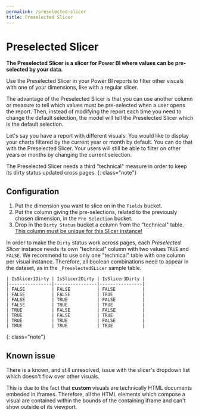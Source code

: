 ```yaml
---
permalink: /preselected-slicer
title: Preselected Slicer
---
```

# Preselected Slicer
**The Preselected Slicer is a slicer for Power BI where values can be pre-selected by your data.**

Use the Preselected Slicer in your Power BI reports to filter other visuals with one of your dimensions, like with a regular slicer.

The advantage of the Preselected Slicer is that you can use another column or measure to tell which values must be pre-selected when a user opens the report. Then, instead of modifying the report each time you need to change the default selection, the model will tell the Preselected Slicer which is the default selection.

Let's say you have a report with different visuals. You would like to display your charts filtered by the current year or month by default. You can do that with the Preselected Slicer. Your users will still be able to filter on other years or months by changing the current selection.

The Preselected Slicer needs a third "technical" measure in order to keep its dirty status updated cross pages.
{: class="note"}

## Configuration
1. Put the dimension you want to slice on in the `Fields` bucket.
2. Put the column giving the pre-selections, related to the previously chosen dimension, in the `Pre Selection` bucket.
3. Drop in the `Dirty Status` bucket a column from the "technical" table.<br />
<u>This column must be unique for this Slicer instance!</u>

In order to make the `Dirty` status work across pages, each _Preselected Slicer_ instance needs its own "technical" column with two values `TRUE` and `FALSE`. We recommend to use only one "technical" table with one column per visual instance. Therefore, all boolean combinations need to appear in the dataset, as in the `_PreselectedSLicer` sample table.
```
| IsSlicer1Dirty | IsSlicer2Dirty | IsSlicer3Dirty |
|----------------|----------------|----------------|
| FALSE          | FALSE          | FALSE          |
| FALSE          | FALSE          | TRUE           |
| FALSE          | TRUE           | FALSE          |
| FALSE          | TRUE           | TRUE           |
| TRUE           | FALSE          | FALSE          |
| TRUE           | FALSE          | TRUE           |
| TRUE           | TRUE           | FALSE          |
| TRUE           | TRUE           | TRUE           |
```
{: class="note"}

## Known issue
There is a known, and still unresolved, issue with the slicer's dropdown list which doesn't flow over other visuals.

This is due to the fact that **custom** visuals are technically HTML documents embeded in iframes. Therefore, all the HTML elements which compose a visual are contained within the bounds of the containing iframe and can't show outside of its viewport.
